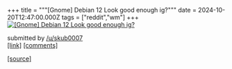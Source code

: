+++
title = """[Gnome] Debian 12 Look good enough ig?"""
date = 2024-10-20T12:47:00.000Z
tags = ["reddit","wm"]
+++
[![[Gnome] Debian 12 Look good enough ig?](https://external-preview.redd.it/cGU1dzA2eWtxd3ZkMSao4DxAU2x5MSEwcHf4boWzIaUbAkol6femFbFT4Ffq.png?width=640&crop=smart&auto=webp&s=f605150896261d5df7dfa0e01b3295ed29382e03 "[Gnome] Debian 12 Look good enough ig?")](https://www.reddit.com/r/unixporn/comments/1g7xwf1/gnome_debian_12_look_good_enough_ig/)

submitted by [/u/skub0007](https://www.reddit.com/user/skub0007)  
[\[link\]](https://v.redd.it/1had33ykqwvd1) [\[comments\]](https://www.reddit.com/r/unixporn/comments/1g7xwf1/gnome_debian_12_look_good_enough_ig/)

[[source]](https://www.reddit.com/r/unixporn/comments/1g7xwf1/gnome_debian_12_look_good_enough_ig/)
